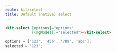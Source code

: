 ```yaml
---
route: kit/select
title: Default (native) select
---
```


```html
<kit-select [options]="options"
            [(ngModel)]="selected"></kit-select>
```

```typescript
options = ['123', '456', '789', 'abc'];
selected = '123';
```
